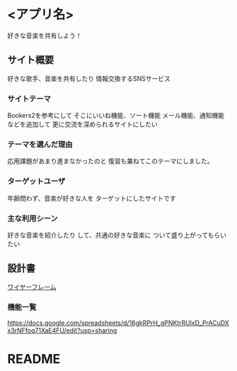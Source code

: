 # <アプリ名>
好きな音楽を共有しよう！

## サイト概要
好きな歌手、音楽を共有したり
情報交換するSNSサービス


### サイトテーマ
Bookers2を参考にして
そこにいいね機能、ソート機能
メール機能、通知機能などを追加して
更に交流を深められるサイトにしたい



### テーマを選んだ理由
応用課題があまり進まなかったのと
復習も兼ねてこのテーマにしました。

### ターゲットユーザ
年齢問わず、音楽が好きな人を
ターゲットにしたサイトです


### 主な利用シーン
好きな音楽を紹介したり
して、共通の好きな音楽に
ついて盛り上がってもらいたい




## 設計書
[ワイヤーフレーム](https://drive.google.com/file/d/1R0KivMn4-ZX49WulM3Jv2TJkrRf_Kn-f/view?usp=sharing)
### 機能一覧
https://docs.google.com/spreadsheets/d/16gkRPrH_gPNKtrRUlxD_PrACuDXx3rNFfoq71XaE4FU/edit?usp=sharing



# README
